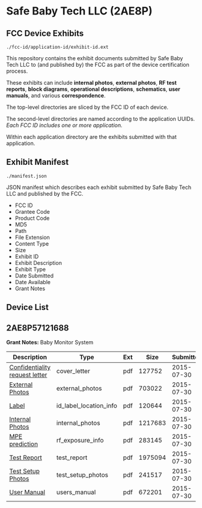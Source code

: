 # Safe Baby Tech LLC (2AE8P)
## FCC Device Exhibits

```
./fcc-id/application-id/exhibit-id.ext
```

This repository contains the exhibit documents submitted by Safe Baby Tech LLC to (and published by) the FCC as part of the device certification process.

These exhibits can include **internal photos**, **external photos**, **RF test reports**, **block diagrams**, **operational descriptions**, **schematics**, **user manuals**, and various **correspondence**.

The top-level directories are sliced by the FCC ID of each device.

The second-level directories are named according to the application UUIDs. *Each FCC ID includes one or more application.*

Within each application directory are the exhibits submitted with that application. 

## Exhibit Manifest

```
./manifest.json
```

JSON manifest which describes each exhibit submitted by Safe Baby Tech LLC and published by the FCC.

- FCC ID
- Grantee Code
- Product Code
- MD5
- Path
- File Extension
- Content Type
- Size
- Exhibit ID
- Exhibit Description
- Exhibit Type
- Date Submitted
- Date Available
- Grant Notes

## Device List
## 2AE8P57121688
**Grant Notes:** Baby Monitor System

| Description | Type | Ext | Size | Submitted | Available |
| ----------- | ---- | --- | ---- | --------- | --------- |
| [Confidentiality request letter](2AE8P57121688/92534ece1b19ee7114b8e864700c50df/2697811.pdf) | cover_letter | pdf | 127752 | 2015-07-30 | 2015-07-30 |
| [External Photos](2AE8P57121688/92534ece1b19ee7114b8e864700c50df/2697812.pdf) | external_photos | pdf | 703022 | 2015-07-30 | 2015-07-30 |
| [Label](2AE8P57121688/92534ece1b19ee7114b8e864700c50df/2697813.pdf) | id_label_location_info | pdf | 120644 | 2015-07-30 | 2015-07-30 |
| [Internal Photos](2AE8P57121688/92534ece1b19ee7114b8e864700c50df/2697820.pdf) | internal_photos | pdf | 1217683 | 2015-07-30 | 2015-07-30 |
| [MPE prediction](2AE8P57121688/92534ece1b19ee7114b8e864700c50df/2697815.pdf) | rf_exposure_info | pdf | 283145 | 2015-07-30 | 2015-07-30 |
| [Test Report](2AE8P57121688/92534ece1b19ee7114b8e864700c50df/2697816.pdf) | test_report | pdf | 1975094 | 2015-07-30 | 2015-07-30 |
| [Test Setup Photos](2AE8P57121688/92534ece1b19ee7114b8e864700c50df/2697817.pdf) | test_setup_photos | pdf | 241517 | 2015-07-30 | 2015-07-30 |
| [User Manual](2AE8P57121688/92534ece1b19ee7114b8e864700c50df/2697818.pdf) | users_manual | pdf | 672201 | 2015-07-30 | 2015-07-30 |
